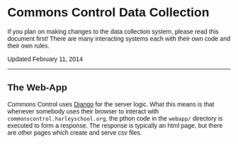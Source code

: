 <style type="text/css"> *{font-family:arial,helvetica,sans-serif;}</style>

Commons Control Data Collection
===============================

If you plan on making changes to the data collection system, please read this document first! There are many interacting systems each with their own code and their own rules.

Updated February 11, 2014

---

<!--BREAK-->
<!--Table of contents will go here-->
<!--BREAK-->

The Web-App
-----------

Commons Control uses [Django](http://docs.djangoproject.com) for the server logic. What this means is that whenever somebody uses their browser to interact with `commonscontrol.harleyschool.org`, the pthon code in the `webapp/` directory is executed to form a response. The response is typically an html page, but there are other pages which create and serve csv files.


